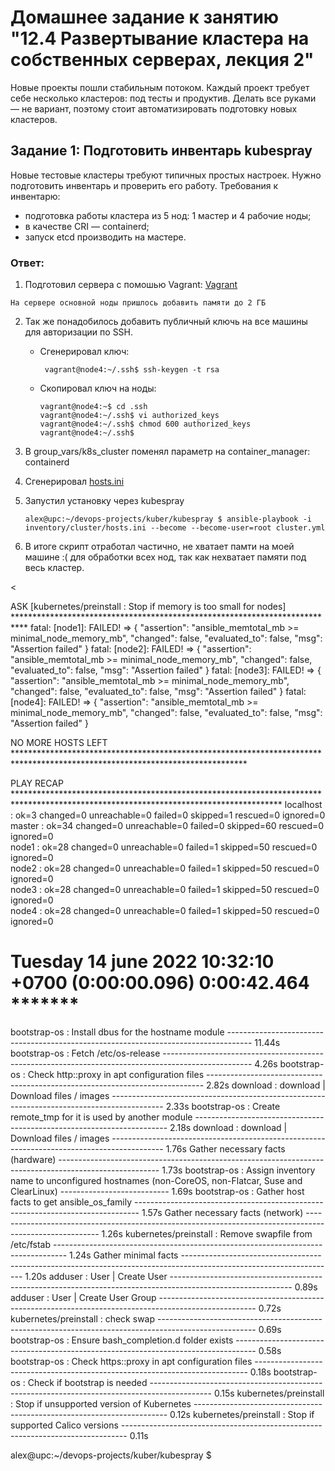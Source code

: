 # Домашнее задание к занятию "12.4 Развертывание кластера на собственных серверах, лекция 2"
Новые проекты пошли стабильным потоком. Каждый проект требует себе несколько кластеров: под тесты и продуктив. Делать все руками — не вариант, поэтому стоит автоматизировать подготовку новых кластеров.

## Задание 1: Подготовить инвентарь kubespray
Новые тестовые кластеры требуют типичных простых настроек. Нужно подготовить инвентарь и проверить его работу. Требования к инвентарю:
* подготовка работы кластера из 5 нод: 1 мастер и 4 рабочие ноды;
* в качестве CRI — containerd;
* запуск etcd производить на мастере.

### Ответ:

1. Подготовил сервера с помошью Vagrant: [Vagrant](./files/Vagrantfile.txt)

```
На сервере основной ноды пришлось добавить памяти до 2 ГБ
```

2. Так же понадобилось добавить публичный ключь на все машины для авторизации по SSH. 
   - Сгенерировал ключ:

      ```
       vagrant@node4:~/.ssh$ ssh-keygen -t rsa
      ```

   - Скопировал ключ на ноды:
      
      ```
      vagrant@node4:~$ cd .ssh
      vagrant@node4:~/.ssh$ vi authorized_keys 
      vagrant@node4:~/.ssh$ chmod 600 authorized_keys 
      vagrant@node4:~/.ssh$ 
      ```

3. В group_vars/k8s_cluster поменял параметр на container_manager: containerd
4. Сгенерировал [hosts.ini](./files/hosts.ini)
5. Запустил установку через kubespray
    ```
    alex@upc:~/devops-projects/kuber/kubespray $ ansible-playbook -i inventory/cluster/hosts.ini --become --become-user=root cluster.yml
    ```
6. В итоге скрипт отработал частично, не хватает памти на моей машине :( для обработки всех нод, так как нехватает памяти под весь кластер.
   
<

   ASK [kubernetes/preinstall : Stop if memory is too small for nodes] ***************************************************************************
fatal: [node1]: FAILED! => {
    "assertion": "ansible_memtotal_mb >= minimal_node_memory_mb",
    "changed": false,
    "evaluated_to": false,
    "msg": "Assertion failed"
}
fatal: [node2]: FAILED! => {
    "assertion": "ansible_memtotal_mb >= minimal_node_memory_mb",
    "changed": false,
    "evaluated_to": false,
    "msg": "Assertion failed"
}
fatal: [node3]: FAILED! => {
    "assertion": "ansible_memtotal_mb >= minimal_node_memory_mb",
    "changed": false,
    "evaluated_to": false,
    "msg": "Assertion failed"
}
fatal: [node4]: FAILED! => {
    "assertion": "ansible_memtotal_mb >= minimal_node_memory_mb",
    "changed": false,
    "evaluated_to": false,
    "msg": "Assertion failed"
}

NO MORE HOSTS LEFT *****************************************************************************************************************************

PLAY RECAP *************************************************************************************************************************************
localhost                  : ok=3    changed=0    unreachable=0    failed=0    skipped=1    rescued=0    ignored=0   
master                     : ok=34   changed=0    unreachable=0    failed=0    skipped=60   rescued=0    ignored=0   
node1                      : ok=28   changed=0    unreachable=0    failed=1    skipped=50   rescued=0    ignored=0   
node2                      : ok=28   changed=0    unreachable=0    failed=1    skipped=50   rescued=0    ignored=0   
node3                      : ok=28   changed=0    unreachable=0    failed=1    skipped=50   rescued=0    ignored=0   
node4                      : ok=28   changed=0    unreachable=0    failed=1    skipped=50   rescued=0    ignored=0   

Tuesday 14 june 2022  10:32:10 +0700 (0:00:00.096)       0:00:42.464 ******* 
 =============================================================================== 
bootstrap-os : Install dbus for the hostname module ------------------------------------------------------------------------------------ 11.44s
bootstrap-os : Fetch /etc/os-release ---------------------------------------------------------------------------------------------------- 4.26s
bootstrap-os : Check http::proxy in apt configuration files ----------------------------------------------------------------------------- 2.82s
download : download | Download files / images ------------------------------------------------------------------------------------------- 2.33s
bootstrap-os : Create remote_tmp for it is used by another module ----------------------------------------------------------------------- 2.18s
download : download | Download files / images ------------------------------------------------------------------------------------------- 1.76s
Gather necessary facts (hardware) ------------------------------------------------------------------------------------------------------- 1.73s
bootstrap-os : Assign inventory name to unconfigured hostnames (non-CoreOS, non-Flatcar, Suse and ClearLinux) --------------------------- 1.69s
bootstrap-os : Gather host facts to get ansible_os_family ------------------------------------------------------------------------------- 1.57s
Gather necessary facts (network) -------------------------------------------------------------------------------------------------------- 1.26s
kubernetes/preinstall : Remove swapfile from /etc/fstab --------------------------------------------------------------------------------- 1.24s
Gather minimal facts -------------------------------------------------------------------------------------------------------------------- 1.20s
adduser : User | Create User ------------------------------------------------------------------------------------------------------------ 0.89s
adduser : User | Create User Group ------------------------------------------------------------------------------------------------------ 0.72s
kubernetes/preinstall : check swap ------------------------------------------------------------------------------------------------------ 0.69s
bootstrap-os : Ensure bash_completion.d folder exists ----------------------------------------------------------------------------------- 0.58s
bootstrap-os : Check https::proxy in apt configuration files ---------------------------------------------------------------------------- 0.18s
bootstrap-os : Check if bootstrap is needed --------------------------------------------------------------------------------------------- 0.15s
kubernetes/preinstall : Stop if unsupported version of Kubernetes ----------------------------------------------------------------------- 0.12s
kubernetes/preinstall : Stop if supported Calico versions ------------------------------------------------------------------------------- 0.11s

alex@upc:~/devops-projects/kuber/kubespray $ 
  
>